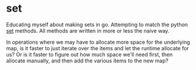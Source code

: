 # set
Educating myself about making sets in go. Attempting to match the python 
[set](https://docs.python.org/3/library/stdtypes.html#set-types-set-frozenset)
methods. All methods are written in more or less the naive way.

In operations where we may have to allocate more space for the underlying map, is it
faster to just iterate over the items and let the runtime allocate for us? Or is it
faster to figure out how much space we'll need first, then allocate manually, and then
add the various items to the new map?

